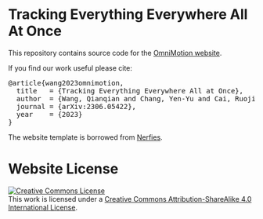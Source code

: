# Tracking Everything Everywhere All At Once

This repository contains source code for the [OmniMotion website](https://omnimotion.github.io).

If you find our work useful please cite:
<pre>
@article{wang2023omnimotion,
  title   = {Tracking Everything Everywhere All at Once},
  author  = {Wang, Qianqian and Chang, Yen-Yu and Cai, Ruojin and Li, Zhengqi and Hariharan, Bharath and Holynski, Aleksander and Snavely, Noah},
  journal = {arXiv:2306.05422},
  year    = {2023}
}
</pre>

The website template is borrowed from [Nerfies](https://nerfies.github.io/).


# Website License
<a rel="license" href="http://creativecommons.org/licenses/by-sa/4.0/"><img alt="Creative Commons License" style="border-width:0" src="https://i.creativecommons.org/l/by-sa/4.0/88x31.png" /></a><br />This work is licensed under a <a rel="license" href="http://creativecommons.org/licenses/by-sa/4.0/">Creative Commons Attribution-ShareAlike 4.0 International License</a>.
